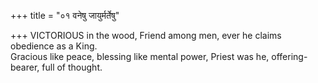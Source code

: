 +++
title = "०१ वनेषु जायुर्मर्तेषु"

+++
VICTORIOUS in the wood, Friend among men, ever he claims obedience as a King.  
     Gracious like peace, blessing like mental power, Priest was he, offering-bearer, full of thought.